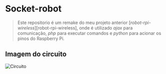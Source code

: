 # Socket-robot
> Este repositorio é um remake do meu projeto anterior [_robot-rpi-wireless_][robot-rpi-wireless], onde é utilizado _ajax_ para comunicação, _php_ para executar comandos e _python_ para acionar os pinos do Raspberry Pi.


## Imagem do circuito

![Circuito](https://user-images.githubusercontent.com/45330928/102620990-adc29680-411d-11eb-9a78-34a745573993.png)

